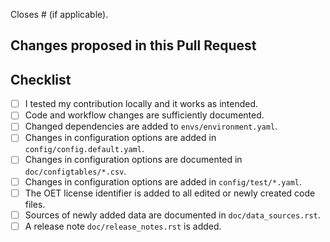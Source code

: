 Closes # (if applicable).

## Changes proposed in this Pull Request


## Checklist

- [ ] I tested my contribution locally and it works as intended.
- [ ] Code and workflow changes are sufficiently documented.
- [ ] Changed dependencies are added to `envs/environment.yaml`.
- [ ] Changes in configuration options are added in `config/config.default.yaml`.
- [ ] Changes in configuration options are documented in `doc/configtables/*.csv`.
- [ ] Changes in configuration options are added in `config/test/*.yaml`.
- [ ] The OET license identifier is added to all edited or newly created code files.
- [ ] Sources of newly added data are documented in `doc/data_sources.rst`.
- [ ] A release note `doc/release_notes.rst` is added.
